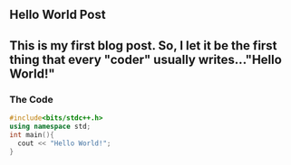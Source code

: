 ## Hello World Post

This is my first blog post. So, I let it be the first thing that every "coder" usually writes..."Hello World!"
----
### The Code
```cpp
#include<bits/stdc++.h>
using namespace std;
int main(){
  cout << "Hello World!";
}
```

